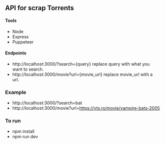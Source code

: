 ## API for scrap Torrents

#### Tools
* Node
* Express 
* Puppeteer

#### Endpoints 
- http://localhost:3000/?search={query}
replace query with what you want to search.
- http://localhost:3000/movie?url={movie_url}
replace movie_url with a url.

### Example
- http://localhost:3000/?search=bat
- http://localhost:3000/movie?url=https://yts.rs/movie/vampire-bats-2005

### To run
- npm install
- npm run dev
